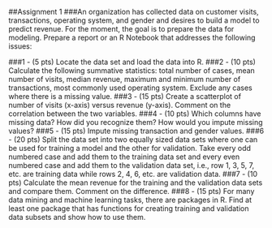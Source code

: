##Assignment 1
###An organization has collected data on customer visits, transactions, operating system, and gender and desires to build a model to predict revenue. For the moment, the goal is to prepare the data for modeling. Prepare a report or an R Notebook that addresses the following issues:

###1 - (5 pts) Locate the data set and load the data into R.
###2 - (10 pts) Calculate the following summative statistics: total number of cases, mean number of visits, median revenue, maximum and minimum number of transactions, most commonly used operating system. Exclude any cases where there is a missing value.
###3 - (15 pts) Create a scatterplot of number of visits (x-axis) versus revenue (y-axis). Comment on the correlation between the two variables.
###4 - (10 pts) Which columns have missing data? How did you recognize them? How would you impute missing values?
###5 - (15 pts) Impute missing transaction and gender values.
###6 - (20 pts) Split the data set into two equally sized data sets where one can be used for training a model and the other for validation. Take every odd numbered case and add them to the training data set and every even numbered case and add them to the validation data set, i.e., row 1, 3, 5, 7, etc. are training data while rows 2, 4, 6, etc. are validation data.
###7 - (10 pts) Calculate the mean revenue for the training and the validation data sets and compare them. Comment on the difference.
###8 - (15 pts) For many data mining and machine learning tasks, there are packages in R. Find at least one package that has functions for creating training and validation data subsets and show how to use them.
